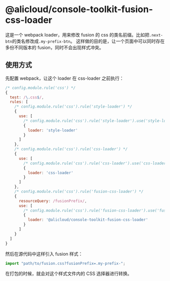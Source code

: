 # @alicloud/console-toolkit-fusion-css-loader

这是一个 webpack loader，用来修改 fusion 的 css 的类名前缀。比如把`.next-btn`的类名修改成`.my-prefix-btn`。
这样做的目的是，让一个页面中可以同时存在多份不同版本的 fusion，同时不会出现样式冲突。

## 使用方式

先配置 webpack，让这个 loader 在 css-loader 之前执行：

```js
/* config.module.rule('css') */
{
  test: /\.css$/,
  rules: [
    /* config.module.rule('css').rule('style-loader') */
    {
      use: [
        /* config.module.rule('css').rule('style-loader').use('style-loader') */
        {
          loader: 'style-loader'
        }
      ]
    },
    /* config.module.rule('css').rule('css-loader') */
    {
      use: [
        /* config.module.rule('css').rule('css-loader').use('css-loader') */
        {
          loader: 'css-loader'
        }
      ]
    },
    /* config.module.rule('css').rule('fusion-css-loader') */
    {
      resourceQuery: /fusionPrefix/,
      use: [
        /* config.module.rule('css').rule('fusion-css-loader').use('fusion-css-loader') */
        {
          loader: '@alicloud/console-toolkit-fusion-css-loader'
        }
      ]
    }
  ]
}
```

然后在源代码中这样引入 fusion 样式：

```js
import "path/to/fusion.css?fusionPrefix=.my-prefix-";
```

在打包的时候，就会对这个样式文件内的 CSS 选择器进行转换。
